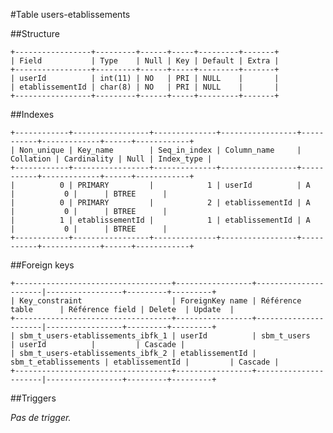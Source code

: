 #Table users-etablissements

##Structure

    +-----------------+---------+------+-----+---------+-------+
    | Field           | Type    | Null | Key | Default | Extra |
    +-----------------+---------+------+-----+---------+-------+
    | userId          | int(11) | NO   | PRI | NULL    |       |
    | etablissementId | char(8) | NO   | PRI | NULL    |       |
    +-----------------+---------+------+-----+---------+-------+

##Indexes

    +------------+-----------------+--------------+-----------------+-----------+-------------+------+------------+
    | Non_unique | Key_name        | Seq_in_index | Column_name     | Collation | Cardinality | Null | Index_type |
    +------------+-----------------+--------------+-----------------+-----------+-------------+------+------------+
    |          0 | PRIMARY         |            1 | userId          | A         |           0 |      | BTREE      |
    |          0 | PRIMARY         |            2 | etablissementId | A         |           0 |      | BTREE      |
    |          1 | etablissementId |            1 | etablissementId | A         |           0 |      | BTREE      |
    +------------+-----------------+--------------+-----------------+-----------+-------------+------+------------+

##Foreign keys

    +-----------------------------------+-----------------+----------------------|-----------------+---------+---------+
    | Key_constraint                    | ForeignKey name | Référence table      | Référence field | Delete  | Update  |
    +-----------------------------------+-----------------+----------------------|-----------------+---------+---------+
    | sbm_t_users-etablissements_ibfk_1 | userId          | sbm_t_users          | userId          |         | Cascade |
    | sbm_t_users-etablissements_ibfk_2 | etablissementId | sbm_t_etablissements | etablissementId |         | Cascade |
    +-----------------------------------+-----------------+----------------------|-----------------+---------+---------+

##Triggers

_Pas de trigger._

